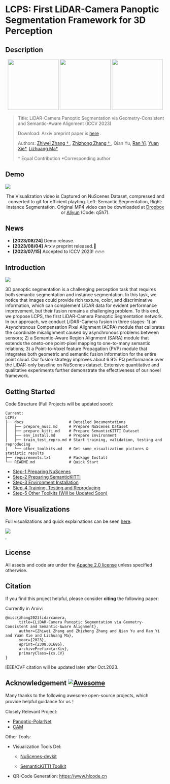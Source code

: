 # LCPS: First LiDAR-Camera Panoptic Segmentation Framework for 3D Perception

## Description

<div align="center">
   <img src="https://s2.loli.net/2023/08/24/1bZL8DSlWctEFNG.png"  height=160>          <img src="https://s2.loli.net/2023/08/24/yRazBCwPvVZqKO9.png" height=160>          <img src="https://s2.loli.net/2023/08/24/GJUPziVsu9SIj2X.png" height=160>
</div>

> Title: LiDAR-Camera Panoptic Segmentation via Geometry-Consistent and Semantic-Aware Alignment (ICCV 2023) 
>
> Download: Arxiv preprint paper is  [here](https://arxiv.org/abs/2308.01686) .
>
> Authors: [Zhiwei Zhang $\dagger$ ](https://scholar.google.com/citations?hl=en&user=GjkRn78AAAAJ), [Zhizhong Zhang $\dagger$ ](https://scholar.google.com/citations?user=CXZciFAAAAAJ&hl=en), Qian Yu, [Ran Yi](https://scholar.google.com/citations?user=y68DLo4AAAAJ&hl=en), [Yuan Xie\*](https://scholar.google.com/citations?user=RN1QMPgAAAAJ&hl=en), [Lizhuang Ma\*](https://scholar.google.com/citations?user=yd58y_0AAAAJ&hl=en)
>
> $\dagger$ Equal Contribution   *Corresponding author

## Demo

![](https://github.com/zhangzw12319/SharingDemo/blob/main/video_view_compressed.gif)
<div align="center">
    The Visualization video is Captured on NuScenes Dataset, compressed and converted to gif for efficient playting. Left: Semantic Segmentation,  Right: Instance Segmentation. Original MP4 video can be downloaded at <a href="https://www.dropbox.com/scl/fi/lujxp6ejliny9sceg64ao/video_view.mp4?rlkey=t9fypl4uptuyzmhgroni9f3re&dl=0">Dropbox</a> or <a href="https://www.aliyundrive.com/s/JGx2X4hpmEt">Aliyun</a> (Code: q5h7).
</div>

## News

- **[2023/08/24]** Demo release.
- **[2023/08/04]** Arxiv preprint released.:paperclip:
- **[2023/07/15]**  Accepted to ICCV 2023! :fire::fire::fire:

## Introduction

![](https://s2.loli.net/2023/08/24/3ljWIEHhkpSF17c.png)

3D panoptic segmentation is a challenging perception task that requires both semantic segmentation and instance segmentation. In this task, we notice that images could provide rich texture, color, and discriminative information, which can complement LiDAR data for evident performance improvement, but their fusion remains a challenging problem. To this end, we propose LCPS, the first LiDAR-Camera Panoptic Segmentation network. In our approach, we conduct LiDAR-Camera fusion in three stages: 1) an Asynchronous Compensation Pixel Alignment (ACPA) module that calibrates the coordinate misalignment caused by asynchronous problems between sensors; 2) a Semantic-Aware Region Alignment (SARA) module that extends the oneto-one point-pixel mapping to one-to-many semantic relations; 3) a Point-to-Voxel feature Propagation (PVP) module that integrates both geometric and semantic fusion information for the entire point cloud. Our fusion strategy improves about 6.9% PQ performance over the LiDAR-only baseline on NuScenes dataset. Extensive quantitative and qualitative experiments further demonstrate the effectiveness of our novel framework.

## Getting Started

Code Structure (Full Projects will be updated soon):

```
Current:
LCPS/
├── docs                    # Detailed Documentations
│   ├── prepare_nusc.md		# Prepare NuScenes Dataset
│   ├── prepare_kitti.md	# Prepare SemanticKITTI Dataset
│   ├── env_install.md		# Prepare Environment
│   ├── train_test_repro.md	# Start training, validation, testing and reproducing
│   └── other_toolkits.md	# Get some visualization pictures & statistic results
├── requirements.txt		# Package Install
└── README.md 				# Quick Start
```

- [Step-1 Preparing NuScenes](docs/prepare_nusc.md)
- [Step-2 Preparing SemanticKITTI](docs/prepare_kitti.md)
- [Step-3 Environment Installation](docs/env_install.md)
- [Step-4 Training, Testing and Reproducing](docs/train_test_repro.md)
- [Step-5 Other Toolkits (Will be Updated Soon)](docs/other_toolkits.md)

## More Visualizations

Full visualizations and quick explainations can be seen [here](docs/more_vis.md).

![](https://s2.loli.net/2023/08/19/TV39IbcEpK1oA2n.png)

<img src="https://s2.loli.net/2023/08/19/LHNdsikFKDUtEy7.png" style="zoom: 25%;" />

## License

All assets and code are under the [Apache 2.0 license](./LICENSE) unless specified otherwise.

## Citation

If you find this project helpful, please consider **citing** the following paper:

Currently in Arxiv:

```bitex
@misc{zhang2023lidarcamera,
      title={LiDAR-Camera Panoptic Segmentation via Geometry-Consistent and Semantic-Aware Alignment}, 
      author={Zhiwei Zhang and Zhizhong Zhang and Qian Yu and Ran Yi and Yuan Xie and Lizhuang Ma},
      year={2023},
      eprint={2308.01686},
      archivePrefix={arXiv},
      primaryClass={cs.CV}
}
```

IEEE/CVF citation will be updated later after Oct.2023.

## Acknowledgement [![Awesome](https://awesome.re/badge.svg)](https://awesome.re)

Many thanks to the following awesome open-source projects, which provide helpful guidance for us！

Closely Relevant Project:

- [Panoptic-PolarNet](https://github.com/edwardzhou130/Panoptic-PolarNet)
- [CAM](https://github.com/zhoubolei/CAM)

Other Tools:

- Visualization Tools Del:
  - [NuScenes-devkit](https://github.com/nutonomy/nuscenes-devkit)

  - [SemanticKiTTI Toolkit](https://github.com/PRBonn/semantic-kitti-api)

- QR-Code Generation: https://www.hlcode.cn
